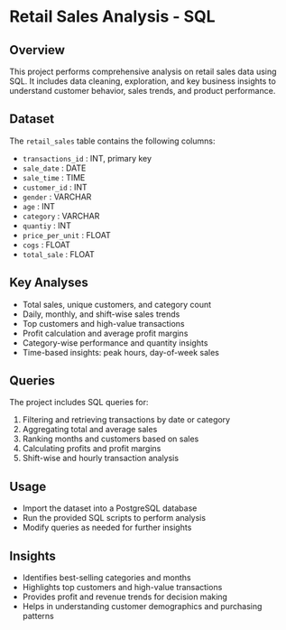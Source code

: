 # Retail Sales Analysis - SQL

## Overview
This project performs comprehensive analysis on retail sales data using SQL. It includes data cleaning, exploration, and key business insights to understand customer behavior, sales trends, and product performance.

## Dataset
The `retail_sales` table contains the following columns:  
- `transactions_id` : INT, primary key  
- `sale_date` : DATE  
- `sale_time` : TIME  
- `customer_id` : INT  
- `gender` : VARCHAR  
- `age` : INT  
- `category` : VARCHAR  
- `quantiy` : INT  
- `price_per_unit` : FLOAT  
- `cogs` : FLOAT  
- `total_sale` : FLOAT  

## Key Analyses
- Total sales, unique customers, and category count  
- Daily, monthly, and shift-wise sales trends  
- Top customers and high-value transactions  
- Profit calculation and average profit margins  
- Category-wise performance and quantity insights  
- Time-based insights: peak hours, day-of-week sales  

## Queries
The project includes SQL queries for:  
1. Filtering and retrieving transactions by date or category  
2. Aggregating total and average sales  
3. Ranking months and customers based on sales  
4. Calculating profits and profit margins  
5. Shift-wise and hourly transaction analysis  

## Usage
- Import the dataset into a PostgreSQL database  
- Run the provided SQL scripts to perform analysis  
- Modify queries as needed for further insights  

## Insights
- Identifies best-selling categories and months  
- Highlights top customers and high-value transactions  
- Provides profit and revenue trends for decision making  
- Helps in understanding customer demographics and purchasing patterns  

